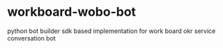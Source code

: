 # workboard-wobo-bot

python bot builder sdk based implementation for work board okr service conversation bot
